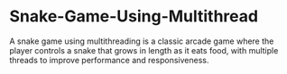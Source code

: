 # Snake-Game-Using-Multithread
 A snake game using multithreading is a classic arcade game where the player controls a snake that grows in length as it eats food, with multiple threads to improve performance and responsiveness.
